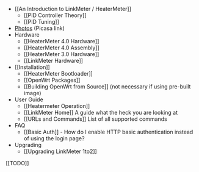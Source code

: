 * [[An Introduction to LinkMeter / HeaterMeter]]
    * [[PID Controller Theory]]
    * [[PID Tuning]]
* [Photos](https://picasaweb.google.com/capnbry/HeaterMeter) (Picasa link)
* Hardware
    * [[HeaterMeter 4.0 Hardware]]
    * [[HeaterMeter 4.0 Assembly]]
    * [[HeaterMeter 3.0 Hardware]]
    * [[LinkMeter Hardware]] 
* [[Installation]]
    * [[HeaterMeter Bootloader]]
    * [[OpenWrt Packages]]
    * [[Building OpenWrt from Source]] (not necessary if using pre-built image)
* User Guide
    * [[Heatermeter Operation]]
    * [[LinkMeter Home]] A guide what the heck you are looking at
    * [[URLs and Commands]] List of all supported commands
* FAQ
    * [[Basic Auth]] - How do I enable HTTP basic authentication instead of using the login page?
* Upgrading
    * [[Upgrading LinkMeter 1to2]]

[[TODO]]